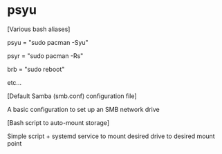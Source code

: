 # psyu

*<Configuration files for ArchLinux>*

[Various bash aliases]

psyu = "sudo pacman -Syu"

psyr = "sudo pacman -Rs"

brb = "sudo reboot"

etc...

[Default Samba (smb.conf) configuration file]

A basic configuration to set up an SMB network drive

[Bash script to auto-mount storage]

Simple script + systemd service to mount desired drive to desired mount point
